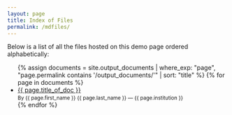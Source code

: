 ```yaml
---
layout: page
title: Index of Files
permalink: /mdfiles/
---
```


Below is a list of all the files hosted on this demo page ordered alphabetically:

<ul>
  {% assign documents = site.output_documents | where_exp: "page", "page.permalink contains '/output_documents/'" | sort: "title" %}
  {% for page in documents %}
    <li>
      <a href="{{ page.permalink }}">{{ page.title_of_doc }}</a>
      <br><small>By {{ page.first_name }} {{ page.last_name }} — {{ page.institution }}</small>
    </li>
  {% endfor %}
</ul>